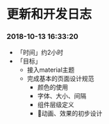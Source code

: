 更新和开发日志
============

### 2018-10-13 16:33:20
- 「时间」约2小时
- 「目标」
    - 接入material主题
    - 完成基本的页面设计规范
        - 颜色的使用
        - 字体、大小、间隔
        - 组件层级定义
        - 动画、效果的初步设计